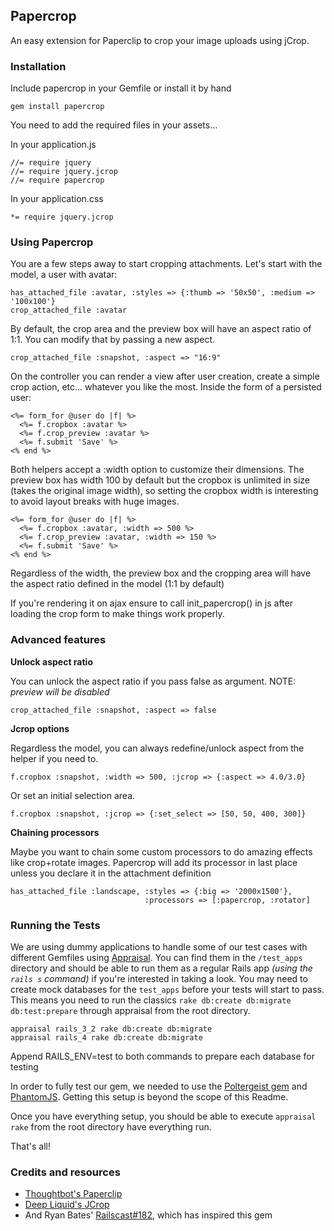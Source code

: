 
## Papercrop
An easy extension for Paperclip to crop your image uploads using jCrop.

### Installation
Include papercrop in your Gemfile or install it by hand

    gem install papercrop

You need to add the required files in your assets...

In your application.js

    //= require jquery
    //= require jquery.jcrop
    //= require papercrop

In your application.css

    *= require jquery.jcrop

### Using Papercrop
You are a few steps away to start cropping attachments. Let's start with the model, a user with avatar:

    has_attached_file :avatar, :styles => {:thumb => '50x50', :medium => '100x100'}
    crop_attached_file :avatar
    
By default, the crop area and the preview box will have an aspect ratio of 1:1. 
You can modify that by passing a new aspect.

    crop_attached_file :snapshot, :aspect => "16:9"
    
On the controller you can render a view after user creation, create a simple crop action, etc... whatever you like the most. Inside the form of a persisted user:

    <%= form_for @user do |f| %>
      <%= f.cropbox :avatar %>
      <%= f.crop_preview :avatar %>
      <%= f.submit 'Save' %>
    <% end %>
    
Both helpers accept a :width option to customize their dimensions. The preview box has width 100 by default but the cropbox is unlimited in size (takes the original image width), so setting the cropbox width is interesting to avoid layout breaks with huge images. 

    <%= form_for @user do |f| %>
      <%= f.cropbox :avatar, :width => 500 %>
      <%= f.crop_preview :avatar, :width => 150 %>
      <%= f.submit 'Save' %>
    <% end %>
    
Regardless of the width, the preview box and the cropping area will have the aspect ratio defined in the model (1:1 by default)  

If you're rendering it on ajax ensure to call init_papercrop() in js after loading the crop form to make things work properly.  

### Advanced features

**Unlock aspect ratio**

You can unlock the aspect ratio if you pass false as argument. NOTE: *preview will be disabled*

    crop_attached_file :snapshot, :aspect => false

**Jcrop options**

Regardless the model, you can always redefine/unlock aspect from the helper if you need to.

    f.cropbox :snapshot, :width => 500, :jcrop => {:aspect => 4.0/3.0}

Or set an initial selection area.

    f.cropbox :snapshot, :jcrop => {:set_select => [50, 50, 400, 300]}

**Chaining processors**

Maybe you want to chain some custom processors to do amazing effects like crop+rotate images. Papercrop will add its processor in last place unless you declare it in the attachment definition

    has_attached_file :landscape, :styles => {:big => '2000x1500'}, 
                                  :processors => [:papercrop, :rotator]

### Running the Tests

We are using dummy applications to handle some of our test cases with different Gemfiles using [Appraisal](https://github.com/thoughtbot/appraisal). You can find them in the `/test_apps` directory and should be able to run them as a regular Rails app _(using the `rails s` command)_ if you're interested in taking a look. You may need to create mock databases for the `test_apps` before your tests will start to pass. This means you need to run the classics `rake db:create db:migrate db:test:prepare` through appraisal from the root directory.

    appraisal rails_3_2 rake db:create db:migrate
    appraisal rails_4 rake db:create db:migrate

Append RAILS_ENV=test to both commands to prepare each database for testing

In order to fully test our gem, we needed to use the [Poltergeist gem](https://github.com/teampoltergeist/poltergeist) and [PhantomJS](http://phantomjs.org/). Getting this setup is beyond the scope of this Readme.

Once you have everything setup, you should be able to execute `appraisal rake` from the root directory have everything run.

That's all!

### Credits and resources
* [Thoughtbot's Paperclip](https://github.com/thoughtbot/paperclip/)
* [Deep Liquid's JCrop](http://deepliquid.com/content/Jcrop.html)
* And Ryan Bates' [Railscast#182](http://railscasts.com/episodes/182-cropping-images/), which has inspired this gem